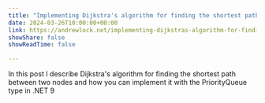 ```yaml
---
title: "Implementing Dijkstra's algorithm for finding the shortest path between two nodes using PriorityQueue in .NET 9"
date: 2024-03-26T10:00:00+00:00
link: https://andrewlock.net/implementing-dijkstras-algorithm-for-finding-the-shortest-path-between-two-nodes-using-priorityqueue-in-dotnet-9/
showShare: false
showReadTime: false

---
```

In this post I describe Dijkstra's algorithm for finding the shortest path between two nodes and how you can implement it with the PriorityQueue type in .NET 9